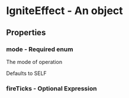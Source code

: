 

# IgniteEffect - An object



## Properties



### mode - Required enum



 The mode of operation



Defaults to SELF



### fireTicks - Optional Expression

